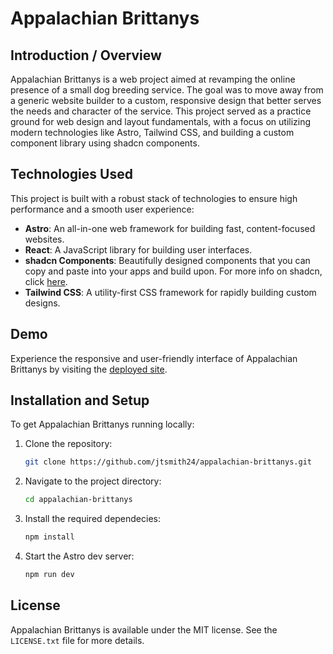 # Appalachian Brittanys

## Introduction / Overview

Appalachian Brittanys is a web project aimed at revamping the online presence of a small dog breeding service. The goal was to move away from a generic website builder to a custom, responsive design that better serves the needs and character of the service. This project served as a practice ground for web design and layout fundamentals, with a focus on utilizing modern technologies like Astro, Tailwind CSS, and building a custom component library using shadcn components. 

## Technologies Used

This project is built with a robust stack of technologies to ensure high performance and a smooth user experience:

- **Astro**: An all-in-one web framework for building fast, content-focused websites.
- **React**: A JavaScript library for building user interfaces.
- **shadcn Components**: Beautifully designed components that you can copy and paste into your apps and build upon. For more info on shadcn, click [here](https://ui.shadcn.com/).
- **Tailwind CSS**: A utility-first CSS framework for rapidly building custom designs.

## Demo

Experience the responsive and user-friendly interface of Appalachian Brittanys by visiting the [deployed site](https://appalachian-brittanys.netlify.app/).

## Installation and Setup

To get Appalachian Brittanys running locally:

1. Clone the repository:
   ```sh
   git clone https://github.com/jtsmith24/appalachian-brittanys.git
   ```
1. Navigate to the project directory:

   ```sh
   cd appalachian-brittanys
   ```

1. Install the required dependecies:

   ```sh
   npm install
   ```

1. Start the Astro dev server:
   ```sh
   npm run dev
   ```

## License
Appalachian Brittanys is available under the MIT license. See the `LICENSE.txt` file for more details.

